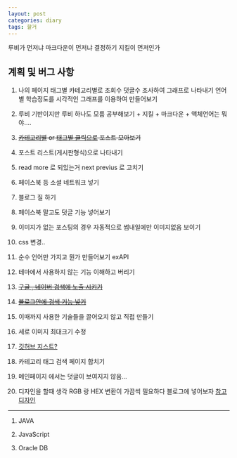 ```yaml
---
layout: post
categories: diary
tags: 할거
---
```


루비가 먼저냐 마크다운이 먼저냐 결정하기 지킬이 먼저인가


## 계획 및 버그 사항
1. 나의 페이지
  태그별 카테고리별로 조회수 덧글수 조사하여 그래프로 나타내기
  언어별 학습정도를 시각적인 그래프를 이용하여 만들어보기

2. 루비 기반이지만 루비 하나도 모름 공부해보기 + 지킬 + 마크다운 + 액체언어는 뭐야....

3. ~~[카테고리별](https://cookieshake.github.io/posts/Jekyll-%EB%B8%94%EB%A1%9C%EA%B7%B8%EC%97%90-Category-%ED%8E%98%EC%9D%B4%EC%A7%80-%EB%A7%8C%EB%93%A4%EA%B8%B0) or [태그별 클릭으로](https://hyesun03.github.io/2016/12/05/jekyllTag/)  포스트 모아보기~~

4. 포스트 리스트(게시판형식)으로 나타내기

5. read more 로 되있는거 next previus 로 고치기

6. 페이스북 등 소셜 네트워크 넣기

7. 블로그 질 하기

8. 페이스북 말고도 덧글 기능 넣어보기

9. 이미지가 없는 포스팅의 경우 자동적으로 썸내일에만 이미지없음 보이기

10. css 변경..

11. 순수 언어만 가지고 뭔가 만들어보기 exAPI

12. 테마에서 사용하지 않는 기능 이해하고 버리기

13. ~~[구글 , 네이버 검색에 노출 시키기](http://dveamer.github.io/homepage/SubmitSitemap)~~

14. ~~[블로그안에 검색 기능 넣기](http://www.halryang.net/simple-jekyll-search/)~~

15. 이때까지 사용한 기술들을 끌어오지 않고 직접 만들기

16. 세로 이미지 최대크기 수정

17. [깃허브 지스트?](https://graspthegist.com/post/using-github-gist-gem/)

18. 카테고리 태그 검색 페이지 합치기

19. 메인페이지 에서는 덧글이 보여지지 않음...

20. 디자인을 할때 생각  RGB 랑 HEX 변환이 가끔씩 필요하다 블로그에 넣어보자
[참고 디자인](https://www.webpagefx.com/web-design/hex-to-rgb/)

-------------

1. JAVA

2. JavaScript

3. Oracle DB
